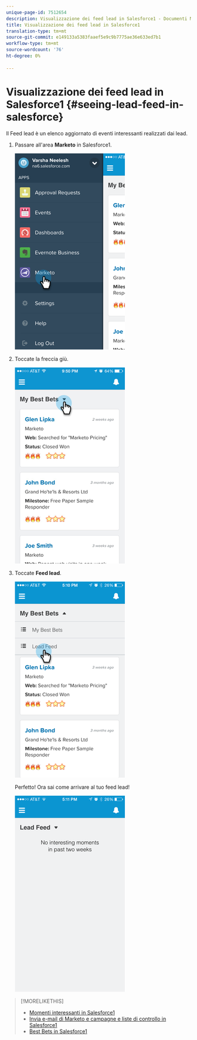 ```yaml
---
unique-page-id: 7512654
description: Visualizzazione dei feed lead in Salesforce1 - Documenti Marketo - Documentazione prodotto
title: Visualizzazione dei feed lead in Salesforce1
translation-type: tm+mt
source-git-commit: e149133a5383faaef5e9c9b7775ae36e633ed7b1
workflow-type: tm+mt
source-wordcount: '76'
ht-degree: 0%

---
```



# Visualizzazione dei feed lead in Salesforce1 {#seeing-lead-feed-in-salesforce}

Il Feed lead è un elenco aggiornato di eventi interessanti realizzati dai lead.

1. Passare all&#39;area **Marketo** in Salesforce1.

   ![](assets/image2015-4-20-15-3a14-3a15.png)

1. Toccate la freccia giù.

   ![](assets/image2015-4-23-17-3a7-3a16.png)

1. Toccate **Feed lead**.

   ![](assets/image2015-4-23-17-3a19-3a16.png)

   Perfetto! Ora sai come arrivare al tuo feed lead!

   ![](assets/image2015-4-23-17-3a20-3a12.png)

>[!MORELIKETHIS]
>
>* [Momenti interessanti in Salesforce1](interesting-moments-in-salesforce1.md)
>* [Invia e-mail di Marketo e campagne e liste di controllo in Salesforce1](send-marketo-email-and-campaign-and-watchlist-actions-in-salesforce1.md)
>* [Best Bets in Salesforce1](best-bets-in-salesforce1.md)

>




